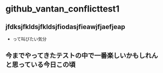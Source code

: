 # github_vantan_conflicttest1
## jfdksjfkldsjfkldsjfiodasjfieawjfjaefjeap
- って叫びたい気分
## 今までやってきたテストの中で一番楽しいかもしれんと思っている今日この頃
